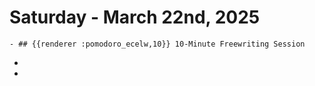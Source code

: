 # Saturday - March 22nd, 2025
	- ## {{renderer :pomodoro_ecelw,10}} 10-Minute Freewriting Session
-
-